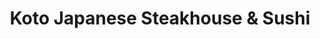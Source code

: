 ---
layout: place
title: "Koto Japanese Steakhouse & Sushi"
permalink: /new-york/syracuse/koto-japanese-steakhouse-sushi.html
stateAbbr: NY
stateName: New York
cityName: Syracuse
seo:
  name: "Koto Japanese Steakhouse & Sushi"
  type: Restaurant
  links: http://kotodestiny.com/
description: "Contemporary, family-friendly Japanese eatery featuring hibachi fare, sushi rolls & fusion entrees. Looking for sushi in Syracuse, New York? Check out Koto J..."
place_id: ChIJ28pIXSny2YkR-V8fMR2tLyk
photos:
  - name: >-
      places/ChIJ28pIXSny2YkR-V8fMR2tLyk/photos/AeeoHcKShxYAGttxK4FOXA6pJ-z0m7UxaqwgIGl6YjvGhJC8WP3Odu3JY6BBxj-I5pkohJjmKcEJqCcFYERRdhyZ0zYRtFejhQaqp3OXQxfdjVBvlQuLjCG0tXa3iiW4z1VIVc4odr8XopvjCfkJ6ZuptdgvTOMUBzZxK_hcaf66-_gFPC9Ag06hBgmMpGq_xbfAm7HyYxTny3p_g678sb2ObFYkkn8ltZa6VyH9O-u7nENPkvLZlUWNQ3N6NQCb3OKII4Qk3tm0R9jnNwxk29ka10B4MVRHKPPD4aO_t4Pr2fu97g
    widthPx: 3288
    heightPx: 4800
    authorAttributions:
      - displayName: Koto Japanese Steakhouse & Sushi
        uri: https://maps.google.com/maps/contrib/113687540919622721241
        photoUri: >-
          https://lh3.googleusercontent.com/a/ACg8ocLDUb4koBMb_K-5XVPsLYLkXPOtEUNkHl4wca1OaqVWFFGzZw=s100-p-k-no-mo
    flagContentUri: >-
      https://www.google.com/local/imagery/report/?cb_client=maps_api_places.places_api&image_key=!1e10!2sAF1QipPzTfEhpLE2EXCDoZJPZt0Tt-1BV2V4BuLc7X5z&hl=en-US
    googleMapsUri: >-
      https://www.google.com/maps/place//data=!3m4!1e2!3m2!1sAF1QipPzTfEhpLE2EXCDoZJPZt0Tt-1BV2V4BuLc7X5z!2e10!4m2!3m1!1s0x89d9f2295d48cadb:0x292fad1d311f5ff9
  - name: >-
      places/ChIJ28pIXSny2YkR-V8fMR2tLyk/photos/AeeoHcJc7FzBqq2sKpoeDMJBvtIwJnfcWVpV70a4huPuXloHyt2uYoKwrcr6C1OcfVTGVCnnlaoK1IP1GKbnbKNFoq3rCv74a43ZeE2y5FqcCHMbdn4TBtkI9vH7KZaQcvMNXNT-j219cbrTNvYkJ3WLNRxUuqP3ZgOVYrrzqS99ojVwJjC3z6yCtMq2r-eIZpoxB3axsmlqems6iwCmYKK-vGfPLeZZ4Pt2YnI4qPD5pwHO0ZUbR34HG_LM6uV-7Qji-V_QuipfS2fap7yYfdJb429MMMLMBP11bttgzNCRcSNcTw
    widthPx: 3024
    heightPx: 4032
    authorAttributions:
      - displayName: Koto Japanese Steakhouse & Sushi
        uri: https://maps.google.com/maps/contrib/113687540919622721241
        photoUri: >-
          https://lh3.googleusercontent.com/a/ACg8ocLDUb4koBMb_K-5XVPsLYLkXPOtEUNkHl4wca1OaqVWFFGzZw=s100-p-k-no-mo
    flagContentUri: >-
      https://www.google.com/local/imagery/report/?cb_client=maps_api_places.places_api&image_key=!1e10!2sAF1QipNMIj11dcq6z8zJX1sEi5Qs0M6r0oW4NtOIaE1u&hl=en-US
    googleMapsUri: >-
      https://www.google.com/maps/place//data=!3m4!1e2!3m2!1sAF1QipNMIj11dcq6z8zJX1sEi5Qs0M6r0oW4NtOIaE1u!2e10!4m2!3m1!1s0x89d9f2295d48cadb:0x292fad1d311f5ff9
  - name: >-
      places/ChIJ28pIXSny2YkR-V8fMR2tLyk/photos/AeeoHcLoJj4oxIeDHApzFMvlthDg6ejfBiznmt6dr6_PfWmmZVweUuwq_GxrHsDBQ4qFwl2DAvQVwqjU9TKDzToJd5awJE-bPMgREMO-SxrDfcHweICnW3AmLvZc1JHWN5QsScMacXCeU8yNibBxcWHcYX_cme0VfnnoejSuPz8BQ1irPlu_UwkE9mY6btQ32AEnfq9X-nOpt7AAbusyC8pRUCclzt9gXqi3a5afF9jP5bTvLYAsbL0VZ42ffVuGZHgfzWvd8zTxpX6et45j-vMCKbK2Bgzc3bwwqv3QGik_TAaw1_gdl_K0U0l_lGXx5cVFmLso2iMwF7SlyimCux0uPfyJGm_PocFn8gL0Im1DEVrzUphJtYg7P2p473cUYaM5TVSF7OjZNgXpX4IC0Pghx55P6EBGAEoLhDL_FTyA5vsIlA
    widthPx: 4000
    heightPx: 3000
    authorAttributions:
      - displayName: Rebecca Brown
        uri: https://maps.google.com/maps/contrib/109732020493621311368
        photoUri: >-
          https://lh3.googleusercontent.com/a-/ALV-UjVq4448L3haoCk-JFcvDtaGtynPfQySv20SmmG6FneH04muZ1iClA=s100-p-k-no-mo
    flagContentUri: >-
      https://www.google.com/local/imagery/report/?cb_client=maps_api_places.places_api&image_key=!1e10!2sCIHM0ogKEICAgIDX6P2FZg&hl=en-US
    googleMapsUri: >-
      https://www.google.com/maps/place//data=!3m4!1e2!3m2!1sCIHM0ogKEICAgIDX6P2FZg!2e10!4m2!3m1!1s0x89d9f2295d48cadb:0x292fad1d311f5ff9
  - name: >-
      places/ChIJ28pIXSny2YkR-V8fMR2tLyk/photos/AeeoHcKsFVI6jMnsj1VnZHibBQ0CkGsfuk6MzEkl8lyEt-B4pwR7gTVes_p8dnX9_P1s3MRAjrG8KcsGDmvldlbeeZOhTVlXqF1CS3RcQynBr6Oo-NEQldMSQV5WaRtACW4vOrsKbk2hnIqDG-eq8R5UQ6FH16B0g7_0im6RUnWFhPC--xkcOQIjXfpHuZn-Xuwau0XrNQgURB6M4WTGThQjgvp0GePhK4fSz1DL47Dafp7PxTm7KqundHhw_nRCLnHo05hNyJNLPWd8FyYAr3-8gvbrwkiqOz9eCS9xBAFlY2nCZ5iK4knr7RgkiGD3mE2uSedxyTWhPX1pVzduufsJ3vDXgFohdU9XkoT7QrRCIAZNpdqIFE745ysCli05xWJ0gsHHcoE9mLDl9WS0KVW5eHfm0TXKYcGfHjjk-s8fw0U
    widthPx: 4000
    heightPx: 3000
    authorAttributions:
      - displayName: Dnrothx
        uri: https://maps.google.com/maps/contrib/107702561816865780561
        photoUri: >-
          https://lh3.googleusercontent.com/a/ACg8ocJPio24BsCzL9uNCbdsMNSzRruwmZ71QrjoCMc5MXobqtJXgVo=s100-p-k-no-mo
    flagContentUri: >-
      https://www.google.com/local/imagery/report/?cb_client=maps_api_places.places_api&image_key=!1e10!2sCIHM0ogKEICAgICP2aPOVw&hl=en-US
    googleMapsUri: >-
      https://www.google.com/maps/place//data=!3m4!1e2!3m2!1sCIHM0ogKEICAgICP2aPOVw!2e10!4m2!3m1!1s0x89d9f2295d48cadb:0x292fad1d311f5ff9
  - name: >-
      places/ChIJ28pIXSny2YkR-V8fMR2tLyk/photos/AeeoHcLH0iL2Y8fxiTU3ktBWtDFMY679Le7P53_93MGlfddrIhuZFfqcUKfNlv4bULSYwxJg_Mjj3QySSYHPZWwRl93n3gHmz4z1qQgLUUEuEO4bacyxW0zWC7p-VeuKfsdxfM-_fuKCxitDDZb5DSFqc0Mb1_WXRY5yOOtrEJCWe_sq4v13XIs-ERARCCCqGzH3qlJw-ELdlBIo-PZwvP1_Vm5_AqB3KbGKPPdByyIVUTfUd1OHGS-mFpVXKW9grlKg6sY2pSQrcfXPow8D6Z8qrTW3y9t3kuP_d5UWxOs1J7eEEeb3Cuqtjp12TgDhW60ybSLxdJi5oLPY5URWT233AuhxMIKPcq8T2sk16v0rW3uqIrGrHk74hNPhMU0HKFAH3h41vp0PRXWjhMV44wxLGhpGsYCGkM4IscS0ID6sZIUW7osD
    widthPx: 4032
    heightPx: 3024
    authorAttributions:
      - displayName: Tara Brown
        uri: https://maps.google.com/maps/contrib/113599235538522989976
        photoUri: >-
          https://lh3.googleusercontent.com/a-/ALV-UjWrSOr7ad0ZgImVPlXXHOiJUnRhbI1CERO02EsPrP8P6Ua7FGWgpA=s100-p-k-no-mo
    flagContentUri: >-
      https://www.google.com/local/imagery/report/?cb_client=maps_api_places.places_api&image_key=!1e10!2sCIHM0ogKEICAgMCQk7zCxwE&hl=en-US
    googleMapsUri: >-
      https://www.google.com/maps/place//data=!3m4!1e2!3m2!1sCIHM0ogKEICAgMCQk7zCxwE!2e10!4m2!3m1!1s0x89d9f2295d48cadb:0x292fad1d311f5ff9
  - name: >-
      places/ChIJ28pIXSny2YkR-V8fMR2tLyk/photos/AeeoHcL4Ob2z9z0qKDBRsAxeQ1oV2tRD2sOHBPTzcfdOBlQX4mPxM7t-UKwivHjs_qG41PKIpGBnbfPQipbLTmgQAro7ocJmwEKSJt9Vh9L_Yp0EAMdAdQv7Mryaz8pFXZt74ObT7QWjB18UBWCV5FykoJatbNtdQKlkXgjq-1QlNzp1dXT1atmTkogus_dRDROYqoI4EvstmWAJmFq9DWfcfYtAlrCGqvYyFTj3Da7bdpC4EMGluemwmPNl5f24Ota2btZ0N1d1spSPbyIwznGK0Wvj-AZSxf-kCpF_BKAkIt9FOA
    widthPx: 3024
    heightPx: 4032
    authorAttributions:
      - displayName: Koto Japanese Steakhouse & Sushi
        uri: https://maps.google.com/maps/contrib/113687540919622721241
        photoUri: >-
          https://lh3.googleusercontent.com/a/ACg8ocLDUb4koBMb_K-5XVPsLYLkXPOtEUNkHl4wca1OaqVWFFGzZw=s100-p-k-no-mo
    flagContentUri: >-
      https://www.google.com/local/imagery/report/?cb_client=maps_api_places.places_api&image_key=!1e10!2sAF1QipO_N-LEqD_CNxCtUa5qCyXaMgqnkAFAB9lP7Uz0&hl=en-US
    googleMapsUri: >-
      https://www.google.com/maps/place//data=!3m4!1e2!3m2!1sAF1QipO_N-LEqD_CNxCtUa5qCyXaMgqnkAFAB9lP7Uz0!2e10!4m2!3m1!1s0x89d9f2295d48cadb:0x292fad1d311f5ff9
  - name: >-
      places/ChIJ28pIXSny2YkR-V8fMR2tLyk/photos/AeeoHcKRr78TIa47YxyJexoX1RbC971uEP2xT5vPI9-Jy89zuyFt7NbtAWZz37nRy4p7YWMaAW5Yw4dMIUyAmZr0Y4_OV5-wqDDh1vqavxuBr6Mrr8npKORupMV7Wy417_Nf2w7jId1cmFjk_Z3ReRoH_qPqV3GfegNZSXfDSvbMzN9L9JXdtu3ISNu8-GI9pCkxEDZ80ZCeqeTf0WEFkpeY1QV1vIpO1pEmX21pek1HUD13yau8CaejN-6SEK7hX42m0ky-7F5MPUwINkgtInsll3XHb2zb1db8Y1xloDWxjOXszeBa5VIGoiDD3YEqef5LLOl69sNVeuPj1YN4I6vjteKdMVpLfUWBLMsxWALt9-QVvZcUpvSmt4Y-nDJmKaitemEt2s4lX7VpHiekdfwcT9hh9KLRQWwGVIbuSutwZu95_A
    widthPx: 4032
    heightPx: 2268
    authorAttributions:
      - displayName: Marshall
        uri: https://maps.google.com/maps/contrib/108308768606328216320
        photoUri: >-
          https://lh3.googleusercontent.com/a-/ALV-UjUhWCM-ns2h6Z54aZ-HtytMDfyqhUAa6cYebzWJ81Cngk5GSxYBig=s100-p-k-no-mo
    flagContentUri: >-
      https://www.google.com/local/imagery/report/?cb_client=maps_api_places.places_api&image_key=!1e10!2sCIHM0ogKEICAgIDJ_7a5Jg&hl=en-US
    googleMapsUri: >-
      https://www.google.com/maps/place//data=!3m4!1e2!3m2!1sCIHM0ogKEICAgIDJ_7a5Jg!2e10!4m2!3m1!1s0x89d9f2295d48cadb:0x292fad1d311f5ff9
  - name: >-
      places/ChIJ28pIXSny2YkR-V8fMR2tLyk/photos/AeeoHcKk8C6xLkA9Wh0Dqm-CYNFIPl4b44n0C21N5R-7fpHrmfd1g6vP4PU_6sl44ei_br-vI9orvXMU9CfR2bGK3TwglfuFFk4IIpICtsdA1tfYC3gjumF54yesrA9wq1w9gdQkpMPf8FROeCInBzO6tVXMbdKSi8mH7veKi4chG9ZTHU36MLATPf6nK_HhW8jqw7BNeRKLGFh2MBBNaeRHWjUPhgr08EqqHCshZxiIBOhBNHOagdZWA_EFWhl46loBWCUQqAzXq7_1GIWz7TYhrZ0YE9yuz_NipwzW7v1ulKdrmJy8Q5vTrDLIrMcn60cgqbURiUt9Wn4885_75cBNMgyYQXi4paQfR6k19n8eBqCumpoq_FNLQ1dmex0-hAyWiKkmggniy9I_1-NYPy14bmiOEXonG7UhDYmNtGAnkX4Ycw
    widthPx: 3600
    heightPx: 4800
    authorAttributions:
      - displayName: White876 Ja
        uri: https://maps.google.com/maps/contrib/113342318857371560099
        photoUri: >-
          https://lh3.googleusercontent.com/a-/ALV-UjWSLUKSbtdDlCmXR0LtSFFQuNGELTsMn-MXy3u-5oIDCTY6aCEQ6w=s100-p-k-no-mo
    flagContentUri: >-
      https://www.google.com/local/imagery/report/?cb_client=maps_api_places.places_api&image_key=!1e10!2sCIHM0ogKEICAgMDwp5D5SA&hl=en-US
    googleMapsUri: >-
      https://www.google.com/maps/place//data=!3m4!1e2!3m2!1sCIHM0ogKEICAgMDwp5D5SA!2e10!4m2!3m1!1s0x89d9f2295d48cadb:0x292fad1d311f5ff9
  - name: >-
      places/ChIJ28pIXSny2YkR-V8fMR2tLyk/photos/AeeoHcIfWn_aQFGkjRXlOR8GmtHnG3RsyuUhXcmNfrSABBB6S1ebz7wvNDPY_l16A2oJhjy0V39gikoZzl-nj5UGa3atQXaGYbo0mt18XbjOGMBXME-K3lypxnSFGHIKiXvdopRY_mx93-x1Snt706EUYm7nA8sPsO9A--gncnOxLMJy98RQ3Js6VydgSuD5pdiG9TrKlW7wPQbgpjVriBEEB5hAlY4JC9LAk89FQRPYtNQoQdAoam7pOMfRi3JLzi1p_C39bz7DIwfD0thQXS_t0qGVMuDzeUZi6i95WkiM2UmPJT3ifKD7QrhhcbNjwpDHaubOeHtfjFJN1XRjvIbaEyraqaee8wt0KVdWAZnhIoKU1jU0pibRhpb3bYBol-euKCmyk60memBlE4Rax_0AcLey5aKhYaivvd7kgUeOOaebgQ
    widthPx: 4000
    heightPx: 3000
    authorAttributions:
      - displayName: Rebecca Brown
        uri: https://maps.google.com/maps/contrib/109732020493621311368
        photoUri: >-
          https://lh3.googleusercontent.com/a-/ALV-UjVq4448L3haoCk-JFcvDtaGtynPfQySv20SmmG6FneH04muZ1iClA=s100-p-k-no-mo
    flagContentUri: >-
      https://www.google.com/local/imagery/report/?cb_client=maps_api_places.places_api&image_key=!1e10!2sCIHM0ogKEICAgIDX6P2dSw&hl=en-US
    googleMapsUri: >-
      https://www.google.com/maps/place//data=!3m4!1e2!3m2!1sCIHM0ogKEICAgIDX6P2dSw!2e10!4m2!3m1!1s0x89d9f2295d48cadb:0x292fad1d311f5ff9
  - name: >-
      places/ChIJ28pIXSny2YkR-V8fMR2tLyk/photos/AeeoHcL8oXaiR8YWL_9CItnVbqpqsmnF-CfvQiQy25EdOqIESiHn3nqqDQJRz2lHKTpSxQts5ViN3qXsv1j8QsBf91U5eDTY3ldlR6IIExyFrhXH9x7G9rM6qosphZ1iT5cmiBaaFhVZQTCL3NBBV7aaukA0UPk8V4bzqoc2FSbOraD3J03fRGyFXiGZ27IUvP2VcwBtdlgjrjWyARAUDBhOUkb-AunttTPk4JwUbJuoElMLp_arzFRp0wpCo941O6I7p0HIa1Y_wFJUqYT0MxCLR5EU3HaazZ8TdTbLprMW-uZUasV0F54fJhU6xQ284w2I7jsi1XNyqBMz5ogN3GqIq5n7kmh7E1eqFoR9UEehz9ut4Llg6QJdvVQucrqQzBBJVsuBvvRBeifk6A9U_lP94kz_OI_tY43VJ5-nrvAW_Qm5fg
    widthPx: 3024
    heightPx: 4032
    authorAttributions:
      - displayName: White876 Ja
        uri: https://maps.google.com/maps/contrib/113342318857371560099
        photoUri: >-
          https://lh3.googleusercontent.com/a-/ALV-UjWSLUKSbtdDlCmXR0LtSFFQuNGELTsMn-MXy3u-5oIDCTY6aCEQ6w=s100-p-k-no-mo
    flagContentUri: >-
      https://www.google.com/local/imagery/report/?cb_client=maps_api_places.places_api&image_key=!1e10!2sCIHM0ogKEICAgMDwp5Clfw&hl=en-US
    googleMapsUri: >-
      https://www.google.com/maps/place//data=!3m4!1e2!3m2!1sCIHM0ogKEICAgMDwp5Clfw!2e10!4m2!3m1!1s0x89d9f2295d48cadb:0x292fad1d311f5ff9
address: 9331 Destiny USA Dr, Syracuse, NY 13204, USA
street: 9331 Destiny USA Dr
city: Syracuse
state: NY
zip: '13204'
country: USA
neighborhood: Lakefront
latitude: '43.069736'
longitude: '-76.173981'
accessibility_options:
  wheelchairAccessibleParking: true
  wheelchairAccessibleEntrance: true
  wheelchairAccessibleRestroom: true
  wheelchairAccessibleSeating: true
business_status: OPERATIONAL
name: Koto Japanese Steakhouse & Sushi
google_maps_links:
  directionsUri: >-
    https://www.google.com/maps/dir//''/data=!4m7!4m6!1m1!4e2!1m2!1m1!1s0x89d9f2295d48cadb:0x292fad1d311f5ff9!3e0
  placeUri: https://maps.google.com/?cid=2967781020350242809
  writeAReviewUri: >-
    https://www.google.com/maps/place//data=!4m3!3m2!1s0x89d9f2295d48cadb:0x292fad1d311f5ff9!12e1
  reviewsUri: >-
    https://www.google.com/maps/place//data=!4m4!3m3!1s0x89d9f2295d48cadb:0x292fad1d311f5ff9!9m1!1b1
  photosUri: >-
    https://www.google.com/maps/place//data=!4m3!3m2!1s0x89d9f2295d48cadb:0x292fad1d311f5ff9!10e5
primary_type: Japanese Restaurant
opening_hours:
  regular: null
  current: null
secondary_opening_hours:
  regular:
    weekdayDescriptions: null
    type: null
  current:
    weekdayDescriptions: null
    type: null
phone: (315) 479-5686
price_level: PRICE_LEVEL_MODERATE
price_range: $20 &ndash; $30
rating: '4.0'
rating_count: 688
website: http://kotodestiny.com/
reviews:
  - name: >-
      places/ChIJ28pIXSny2YkR-V8fMR2tLyk/reviews/ChZDSUhNMG9nS0VJQ0FnTUNJNzhxTVB3EAE
    relativePublishTimeDescription: a week ago
    rating: 5
    text:
      text: >-
        Me and my friend came here to get food for our school trip, he got the
        sushi with fried rice and I got the chicken with fried rice. It was 21
        for BOTH!! and we ate to the point of being uncomfortably full and
        barely made a dent in our food. Very good, very cheap for what it was!
        Highly recommend
      languageCode: en
    originalText:
      text: >-
        Me and my friend came here to get food for our school trip, he got the
        sushi with fried rice and I got the chicken with fried rice. It was 21
        for BOTH!! and we ate to the point of being uncomfortably full and
        barely made a dent in our food. Very good, very cheap for what it was!
        Highly recommend
      languageCode: en
    authorAttribution:
      displayName: Marz or Noah Langholz
      uri: https://www.google.com/maps/contrib/105183980174803479026/reviews
      photoUri: >-
        https://lh3.googleusercontent.com/a-/ALV-UjUAFGIEax94mBhdDdlpMtjY8sMSjuD1vQVctTXUN9zxSRqfcUc=s128-c0x00000000-cc-rp-mo
    publishTime: '2025-04-05T17:18:04.890157Z'
    flagContentUri: >-
      https://www.google.com/local/review/rap/report?postId=ChZDSUhNMG9nS0VJQ0FnTUNJNzhxTVB3EAE&d=17924085&t=1
    googleMapsUri: >-
      https://www.google.com/maps/reviews/data=!4m6!14m5!1m4!2m3!1sChZDSUhNMG9nS0VJQ0FnTUNJNzhxTVB3EAE!2m1!1s0x89d9f2295d48cadb:0x292fad1d311f5ff9
  - name: >-
      places/ChIJ28pIXSny2YkR-V8fMR2tLyk/reviews/ChdDSUhNMG9nS0VJQ0FnTUNRazd6Qy13RRAB
    relativePublishTimeDescription: a month ago
    rating: 5
    text:
      text: >-
        Went here for lunch. Even though it’s in the mall It’s still large
        portion sizes for a good price.. Best take out I’ve had in a long time.
        Food is made when you order, area is clean, food was made quick, hot,
        fresh, and staff is super friendly. Absolutely worth it.
      languageCode: en
    originalText:
      text: >-
        Went here for lunch. Even though it’s in the mall It’s still large
        portion sizes for a good price.. Best take out I’ve had in a long time.
        Food is made when you order, area is clean, food was made quick, hot,
        fresh, and staff is super friendly. Absolutely worth it.
      languageCode: en
    authorAttribution:
      displayName: Tara Brown
      uri: https://www.google.com/maps/contrib/113599235538522989976/reviews
      photoUri: >-
        https://lh3.googleusercontent.com/a-/ALV-UjWrSOr7ad0ZgImVPlXXHOiJUnRhbI1CERO02EsPrP8P6Ua7FGWgpA=s128-c0x00000000-cc-rp-mo-ba5
    publishTime: '2025-03-06T22:53:34.190294Z'
    flagContentUri: >-
      https://www.google.com/local/review/rap/report?postId=ChdDSUhNMG9nS0VJQ0FnTUNRazd6Qy13RRAB&d=17924085&t=1
    googleMapsUri: >-
      https://www.google.com/maps/reviews/data=!4m6!14m5!1m4!2m3!1sChdDSUhNMG9nS0VJQ0FnTUNRazd6Qy13RRAB!2m1!1s0x89d9f2295d48cadb:0x292fad1d311f5ff9
  - name: >-
      places/ChIJ28pIXSny2YkR-V8fMR2tLyk/reviews/ChZDSUhNMG9nS0VJQ0FnSUNYMkxDYkhREAE
    relativePublishTimeDescription: 6 months ago
    rating: 4
    text:
      text: >-
        I don’t know how much was spent as I didn’t pay. The drinks were really
        good I loved the sweet potato roll as well. The people with me got a
        poke poll, shrimp tempura roll, spicy tuna roll, noodles and beef bowl.
        The food was pretty good overall I did feel like we were rushed out a
        bit but many people weren’t there at the time.
      languageCode: en
    originalText:
      text: >-
        I don’t know how much was spent as I didn’t pay. The drinks were really
        good I loved the sweet potato roll as well. The people with me got a
        poke poll, shrimp tempura roll, spicy tuna roll, noodles and beef bowl.
        The food was pretty good overall I did feel like we were rushed out a
        bit but many people weren’t there at the time.
      languageCode: en
    authorAttribution:
      displayName: Ixora Artis
      uri: https://www.google.com/maps/contrib/117469270485097031400/reviews
      photoUri: >-
        https://lh3.googleusercontent.com/a/ACg8ocJqkPM-lrk2LXobGvghjZV9UAh_5VQ8F4_7hFTo36PQ54I-fg=s128-c0x00000000-cc-rp-mo-ba3
    publishTime: '2024-10-13T00:36:24.212745Z'
    flagContentUri: >-
      https://www.google.com/local/review/rap/report?postId=ChZDSUhNMG9nS0VJQ0FnSUNYMkxDYkhREAE&d=17924085&t=1
    googleMapsUri: >-
      https://www.google.com/maps/reviews/data=!4m6!14m5!1m4!2m3!1sChZDSUhNMG9nS0VJQ0FnSUNYMkxDYkhREAE!2m1!1s0x89d9f2295d48cadb:0x292fad1d311f5ff9
  - name: >-
      places/ChIJ28pIXSny2YkR-V8fMR2tLyk/reviews/ChdDSUhNMG9nS0VJQ0FnSUNQMmFQbWdnRRAB
    relativePublishTimeDescription: 4 months ago
    rating: 4
    text:
      text: >-
        My wife and I went here for hibachi for her birthday.  Sat at a table
        with another couple and a mother and her kids.  Cook was good, checked
        the meat to make sure it met the order and read the table well to see
        that none of us were there to party.


        Menu was simple, but solid.  Got the steak and scallop combo and enjoyed
        them.  Service was top-notch.


        Price was as expected; expect to pay a bit more than just getting served
        at a table.


        Double-edged sword that it's in DestinyUSA.  Convenient for dinner and a
        movie, but malls can be off-putting.
      languageCode: en
    originalText:
      text: >-
        My wife and I went here for hibachi for her birthday.  Sat at a table
        with another couple and a mother and her kids.  Cook was good, checked
        the meat to make sure it met the order and read the table well to see
        that none of us were there to party.


        Menu was simple, but solid.  Got the steak and scallop combo and enjoyed
        them.  Service was top-notch.


        Price was as expected; expect to pay a bit more than just getting served
        at a table.


        Double-edged sword that it's in DestinyUSA.  Convenient for dinner and a
        movie, but malls can be off-putting.
      languageCode: en
    authorAttribution:
      displayName: Dnrothx
      uri: https://www.google.com/maps/contrib/107702561816865780561/reviews
      photoUri: >-
        https://lh3.googleusercontent.com/a/ACg8ocJPio24BsCzL9uNCbdsMNSzRruwmZ71QrjoCMc5MXobqtJXgVo=s128-c0x00000000-cc-rp-mo-ba5
    publishTime: '2024-11-26T02:51:27.159171Z'
    flagContentUri: >-
      https://www.google.com/local/review/rap/report?postId=ChdDSUhNMG9nS0VJQ0FnSUNQMmFQbWdnRRAB&d=17924085&t=1
    googleMapsUri: >-
      https://www.google.com/maps/reviews/data=!4m6!14m5!1m4!2m3!1sChdDSUhNMG9nS0VJQ0FnSUNQMmFQbWdnRRAB!2m1!1s0x89d9f2295d48cadb:0x292fad1d311f5ff9
  - name: >-
      places/ChIJ28pIXSny2YkR-V8fMR2tLyk/reviews/ChdDSUhNMG9nS0VJQ0FnSUNkcHRPbjBRRRAB
    relativePublishTimeDescription: a year ago
    rating: 4
    text:
      text: >-
        It has been 4 years since we dined at this restaurant, located adjacent
        to the carousel at the Destiny Mall. We shouldn't have waited so long
        because we enjoyed good food on our return. I had a taste of my wife's
        dish, Pad Thai with tofu, and it was quite flavorful. Also, my Filet
        Mignon Teriyaki with tender-crisp vegetables included a very generous
        amount of tender steak cooked as ordered. The service was good except
        that our mains were delivered shortly after our appetizers, a California
        Roll, and a Salad. Some spacing would have been appreciated. Also, the
        check was brought to our table without first asking if we would like to
        look at the dessert menu. Overall, it was an enjoyable meal.
      languageCode: en
    originalText:
      text: >-
        It has been 4 years since we dined at this restaurant, located adjacent
        to the carousel at the Destiny Mall. We shouldn't have waited so long
        because we enjoyed good food on our return. I had a taste of my wife's
        dish, Pad Thai with tofu, and it was quite flavorful. Also, my Filet
        Mignon Teriyaki with tender-crisp vegetables included a very generous
        amount of tender steak cooked as ordered. The service was good except
        that our mains were delivered shortly after our appetizers, a California
        Roll, and a Salad. Some spacing would have been appreciated. Also, the
        check was brought to our table without first asking if we would like to
        look at the dessert menu. Overall, it was an enjoyable meal.
      languageCode: en
    authorAttribution:
      displayName: N N
      uri: https://www.google.com/maps/contrib/111535966232369481517/reviews
      photoUri: >-
        https://lh3.googleusercontent.com/a/ACg8ocLbrTHzLnod1MhPxUPhexXMaaZxOrnB7fo4BzNNJQLIgk2_Dw=s128-c0x00000000-cc-rp-mo-ba6
    publishTime: '2024-02-15T05:02:08.773452Z'
    flagContentUri: >-
      https://www.google.com/local/review/rap/report?postId=ChdDSUhNMG9nS0VJQ0FnSUNkcHRPbjBRRRAB&d=17924085&t=1
    googleMapsUri: >-
      https://www.google.com/maps/reviews/data=!4m6!14m5!1m4!2m3!1sChdDSUhNMG9nS0VJQ0FnSUNkcHRPbjBRRRAB!2m1!1s0x89d9f2295d48cadb:0x292fad1d311f5ff9
parking_options:
  freeParkingLot: true
  freeStreetParking: true
payment_options:
  acceptsCreditCards: true
  acceptsDebitCards: true
  acceptsCashOnly: false
  acceptsNfc: true
allow_dogs: null
curbside_pickup: null
delivery: true
dine_in: true
good_for_children: true
good_for_groups: true
good_for_sports: false
live_music: false
menu_for_children: null
outdoor_seating: false
reservable: true
restroom: true
serves_beer: true
serves_breakfast: false
serves_brunch: null
serves_cocktails: true
serves_coffee: true
serves_dinner: true
serves_dessert: true
serves_lunch: true
serves_vegetarian_food: true
serves_wine: true
takeout: true
summary: >-
  Contemporary, family-friendly Japanese eatery featuring hibachi fare, sushi
  rolls & fusion entrees.

---